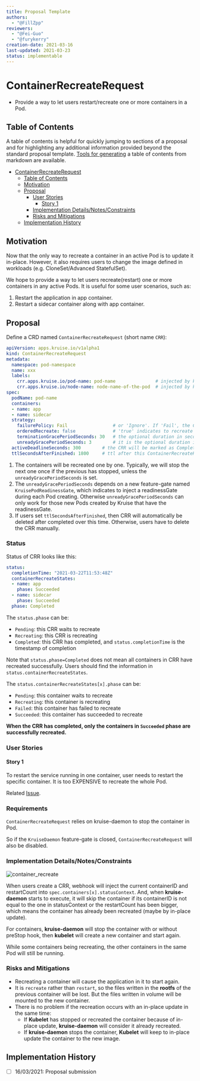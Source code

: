 ```yaml
---
title: Proposal Template
authors:
  - "@FillZpp"
reviewers:
  - "@Fei-Guo"
  - "@furykerry"
creation-date: 2021-03-16
last-updated: 2021-03-23
status: implementable
---
```


# ContainerRecreateRequest

- Provide a way to let users restart/recreate one or more containers in a Pod.

## Table of Contents

A table of contents is helpful for quickly jumping to sections of a proposal and for highlighting
any additional information provided beyond the standard proposal template.
[Tools for generating](https://github.com/ekalinin/github-markdown-toc) a table of contents from markdown are available.

- [ContainerRecreateRequest](#containerrecreaterequest)
  - [Table of Contents](#table-of-contents)
  - [Motivation](#motivation)
  - [Proposal](#proposal)
    - [User Stories](#user-stories)
      - [Story 1](#story-1)
    - [Implementation Details/Notes/Constraints](#implementation-detailsnotesconstraints)
    - [Risks and Mitigations](#risks-and-mitigations)
  - [Implementation History](#implementation-history)

## Motivation

Now that the only way to recreate a container in an active Pod is to update it in-place.
However, it also requires users to change the image defined in workloads (e.g. CloneSet/Advanced StatefulSet).

We hope to provide a way to let users recreate(restart) one or more containers in any active Pods.
It is useful for some user scenarios, such as:

1. Restart the application in app container.
2. Restart a sidecar container along with app container.

## Proposal

Define a CRD named `ContainerRecreateRequest` (short name `CRR`):

```yaml
apiVersion: apps.kruise.io/v1alpha1
kind: ContainerRecreateRequest
metadata:
  namespace: pod-namespace
  name: xxx
  labels:
    crr.apps.kruise.io/pod-name: pod-name               # injected by kruise webhook
    crr.apps.kruise.io/node-name: node-name-of-the-pod  # injected by kruise webhook
spec:
  podName: pod-name
  containers:
  - name: app
  - name: sidecar
  strategy:
    failurePolicy: Fail                 # or 'Ignore'. If 'Fail', the CRR will finish when one container failed to stop or recreate
    orderedRecreate: false              # 'true' indicates to recreate the next container only if the previous one has recreated completely
    terminationGracePeriodSeconds: 30   # the optional duration in seconds to wait the container terminating gracefully
    unreadyGracePeriodSeconds: 3        # it is the optional duration in seconds to mark Pod as not ready over this duration before executing preStop hook and stopping the container
  activeDeadlineSeconds: 300        # the CRR will be marked as Completed immediately if it has ran over deadline duration since created
  ttlSecondsAfterFinished: 1800     # ttl after this ContainerRecreateRequest has completed
```

1. The containers will be recreated one by one.
  Typically, we will stop the next one once if the previous has stopped, unless the `unreadyGracePeriodSeconds` is set.
2. The `unreadyGracePeriodSeconds` depends on a new feature-gate named `KruisePodReadinessGate`,
  which indicates to inject a readinessGate during each Pod creating.
  Otherwise `unreadyGracePeriodSeconds` can only work for those new Pods created by Kruise that have the readinessGate.
3. If users set `ttlSecondsAfterFinished`, then CRR will automatically be deleted after completed over this time.
  Otherwise, users have to delete the CRR manually.

### Status

Status of CRR looks like this:

```yaml
status:
  completionTime: "2021-03-22T11:53:48Z"
  containerRecreateStates:
  - name: app
    phase: Succeeded
  - name: sidecar
    phase: Succeeded
  phase: Completed
```

The `status.phase` can be:

- `Pending`: this CRR waits to recreate
- `Recreating`: this CRR is recreating
- `Completed`: this CRR has completed, and `status.completionTime` is the timestamp of completion

Note that `status.phase=Completed` does not mean all containers in CRR have recreated successfully.
Users should find the information in `status.containerRecreateStates`.

The `status.containerRecreateStates[x].phase` can be:

- `Pending`: this container waits to recreate
- `Recreating`: this container is recreating
- `Failed`: this container has failed to recreate
- `Succeeded`: this container has succeeded to recreate

**When the CRR has completed, only the containers in `Succeeded` phase are successfully recreated.**

### User Stories

#### Story 1

To restart the service running in one container, user needs to restart the specific container.
It is too EXPENSIVE to recreate the whole Pod.

Related [Issue](https://github.com/openkruise/kruise/issues/495).

### Requirements

`ContainerRecreateRequest` relies on kruise-daemon to stop the container in Pod.

So if the `KruiseDaemon` feature-gate is closed, `ContainerRecreateRequest` will also be disabled.

### Implementation Details/Notes/Constraints

![container_recreate](../../docs/img/containerrecreate.png)

When users create a CRR, webhook will inject the current containerID and restartCount into `spec.containers[x].statusContext`.
And, when **kruise-daemon** starts to execute, it will skip the container if its containerID is not equal to the one in statusContext or the restartCount has been bigger,
which means the container has already been recreated (maybe by in-place update).

For containers, **kruise-daemon** will stop the container with or without preStop hook,
then **kubelet** will create a new container and start again.

While some containers being recreating, the other containers in the same Pod will still be running.

### Risks and Mitigations

- Recreating a container will cause the application in it to start again.
- It is `recreate` rather than `restart`, so the files written in the **rootfs** of the previous container will be lost.
  But the files written in volume will be mounted to the new container.
- There is no problem if the recreation occurs with an in-place update in the same time:
  - If **Kubelet** has stopped or recreated the container because of in-place update, **kruise-daemon** will consider it already recreated.
  - If **kruise-daemon** stops the container, **Kubelet** will keep to in-place update the container to the new image.

## Implementation History

- [ ] 16/03/2021: Proposal submission
